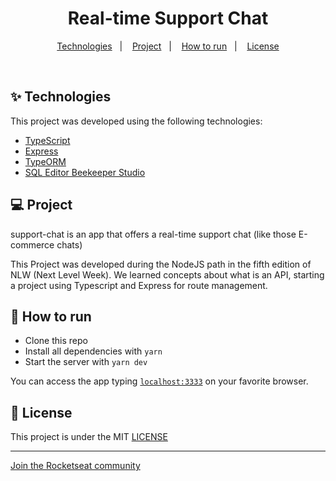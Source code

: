 <h1 align="center">Real-time Support Chat</h1>

<p align="center">
  <a href="#-tecnologias">Technologies</a>&nbsp;&nbsp;&nbsp;|&nbsp;&nbsp;&nbsp;
  <a href="#-projeto">Project</a>&nbsp;&nbsp;&nbsp;|&nbsp;&nbsp;&nbsp;
  <a href="#-como-executar">How to run</a>&nbsp;&nbsp;&nbsp;|&nbsp;&nbsp;&nbsp;
  <a href="#-licença">License</a>
</p>

<br>

## ✨ Technologies

This project was developed using the following technologies:

- [TypeScript](https://www.typescriptlang.org/)
- [Express](https://expressjs.com/)
- [TypeORM](https://typeorm.io/#/)
- [SQL Editor Beekeeper Studio](https://www.beekeeperstudio.io/)

## 💻 Project

support-chat is an app that offers a real-time support chat (like those E-commerce chats)

This Project was developed during the NodeJS path in the fifth edition of NLW (Next Level Week). We learned concepts about what is an API, starting a project using Typescript and Express for route management.

## 🚀 How to run

- Clone this repo
- Install all dependencies with `yarn`
- Start the server with `yarn dev`

You can access the app typing [`localhost:3333`](http://localhost:3333) on your favorite browser.

## 📄 License

This project is under the MIT [LICENSE](LICENSE.md)

---

[Join the Rocketseat community](https://discordapp.com/invite/gCRAFhc)

